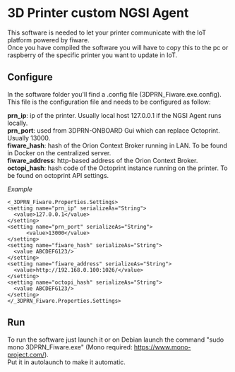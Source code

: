 # 3D Printer custom NGSI Agent

This software is needed to let your printer communicate with the IoT platform powered by fiware.  
Once you have compiled the software you will have to copy this to the pc or raspberry of the specific printer you want to update in IoT.  
  
## Configure  
In the software folder you'll find a .config file (3DPRN_Fiware.exe.config). This file is the configuration file and needs to be configured as follow:  
  
**prn_ip**: ip of the printer. Usually local host 127.0.0.1 if the NGSI Agent runs locally.  
**prn_port**: used from 3DPRN-ONBOARD Gui which can replace Octoprint. Usually 13000.  
**fiware_hash**: hash of the Orion Context Broker running in LAN. To be found in Docker on the centralized server.  
**fiware_address**: http-based address of the Orion Context Broker.  
**octopi_hash**: hash code of the Octoprint instance running on the printer. To be found on octoprint API settings.  
  
*Example*  
  
```
<_3DPRN_Fiware.Properties.Settings>  
<setting name="prn_ip" serializeAs="String">  
  <value>127.0.0.1</value>  
</setting>  
<setting name="prn_port" serializeAs="String">  
      <value>13000</value>  
</setting>  
<setting name="fiware_hash" serializeAs="String">  
  <value ABCDEFG123/>  
</setting>  
<setting name="fiware_address" serializeAs="String">  
  <value>http://192.168.0.100:1026/</value>  
</setting>  
<setting name="octopi_hash" serializeAs="String">  
  <value ABCDEFG123/>  
</setting>  
</_3DPRN_Fiware.Properties.Settings>  
```
  
## Run  
To run the software just launch it or on Debian launch the command "sudo mono 3DPRN_Fiware.exe" (Mono required: https://www.mono-project.com/).  
Put it in autolaunch to make it automatic.  
